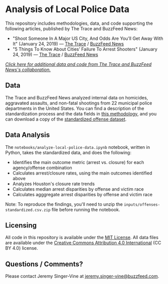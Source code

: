 # Analysis of Local Police Data

This repository includes methodologies, data, and code supporting the following articles, published by The Trace and BuzzFeed News:

- "Shoot Someone In A Major US City, And Odds Are You’ll Get Away With It" (January 24, 2019) — [The Trace](https://www.thetrace.org/features/murder-solve-rate-gun-violence-baltimore-shootings) / [BuzzFeed News](https://www.buzzfeednews.com/article/sarahryley/police-unsolved-shootings)
- "5 Things To Know About Cities’ Failure To Arrest Shooters" (January 24, 2019) — [The Trace](https://www.thetrace.org/2019/01/gun-murder-solve-rate-understaffed-police-data-analysis) / [BuzzFeed News](https://www.buzzfeednews.com/article/sarahryley/5-things-to-know-about-cities-failure-to-arrest-shooters)

[*Click here for additional data and code from The Trace and BuzzFeed News's collaboration.*](https://github.com/the-trace-and-buzzfeed-news/introduction)

## Data

The Trace and BuzzFeed News analyzed internal data on homicides, aggravated assaults, and non-fatal shootings from 22 municipal police departments in the United States. You can find a description of the standardization process and the data fields in [this methodology](https://www.documentcloud.org/documents/5692688-Methodology-for-Local-Police-Data.html), and you can download a copy of the [standardized offense dataset](inputs/).

## Data Analysis

The `notebooks/analyze-local-police-data.ipynb` notebook, written in Python, takes the standardized data, and does the following:

- Identifies the main outcome metric (arrest vs. closure) for each agency/offense combination
- Calculates arrest/closure rates, using the main outcomes identified above
- Analyzes Houston's closure rate trends
- Calculates median arrest disparities by offense and victim race
- Calculates agggregate arrest disparities by offense and victim race

Note: To reproduce the findings, you'll need to unzip the `inputs/offenses-standardized.csv.zip` file before running the notebook.

## Licensing

All code in this repository is available under the [MIT License](https://opensource.org/licenses/MIT). All data files are available under the [Creative Commons Attribution 4.0 International](https://creativecommons.org/licenses/by/4.0/) (CC BY 4.0) license.

## Questions / Comments?

Please contact Jeremy Singer-Vine at jeremy.singer-vine@buzzfeed.com.
